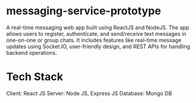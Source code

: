 # messaging-service-prototype
A real-time messaging web app built using ReactJS and NodeJS. The app allows users to register, authenticate, and send/receive text messages in one-on-one or group chats. It includes features like real-time message updates using Socket.IO, user-friendly design, and REST APIs for handling backend operations.


# Tech Stack
Client: React JS
Server: Node JS, Express JS
Database: Mongo DB
